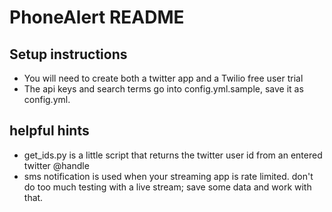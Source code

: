 # PhoneAlert README #

 ## Setup instructions ##
   - You will need to create both a twitter app and a Twilio free user trial
   - The api keys and search terms go into config.yml.sample, save it as config.yml.

 ## helpful hints ##
   - get_ids.py is a little script that returns the twitter user id from an entered twitter @handle
   - sms notification is used when your streaming app is rate limited. don't do too much testing with a live stream; save some data and work with that.


